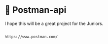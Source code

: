# 📘 Postman-api
I hope this will be a great project for the Juniors.

```

https://www.postman.com/
